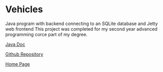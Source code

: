 # Vehicles
Java program with backend connecting to an SQLite database and Jetty web frontend
This project was completed for my second year advanced programming corce part of my degree.


[Java Doc](https://oliverheib.github.io/Vehicles/doc/)

[Github Repository](https://github.com/OliverHeib/Vehicles/)

[Home Page](https://oliverheib.github.io)
